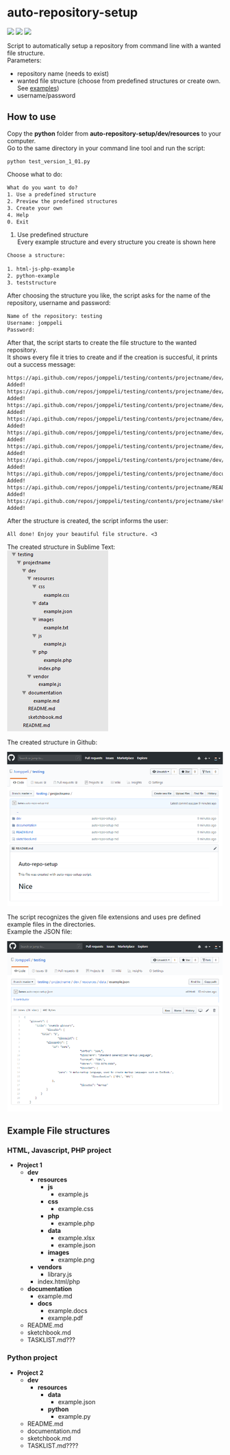 # auto-repository-setup
<img src="https://img.shields.io/github/languages/top/jomppeli/auto-repository-setup.svg?style=for-the-badge"> <img src="https://img.shields.io/github/repo-size/jomppeli/auto-repository-setup.svg?style=for-the-badge"> <img src="https://img.shields.io/github/issues/jomppeli/auto-repository-setup.svg?style=for-the-badge">  
  
  
Script to automatically setup a repository from command line with a wanted file structure.  
Parameters:
- repository name (needs to exist)
- wanted file structure (choose from predefined structures or create own. See [examples](#Example-File-structures))
- username/password

## How to use
Copy the **python** folder from **auto-repository-setup/dev/resources** to your computer.  
Go to the same directory in your command line tool and run the script:  
```
python test_version_1_01.py
```  
Choose what to do:  
```  
What do you want to do?
1. Use a predefined structure
2. Preview the predefined structures
3. Create your own
4. Help
0. Exit
```
1. Use predefined structure  
Every example structure and every structure you create is shown here 
```
Choose a structure:

1. html-js-php-example
2. python-example
3. teststructure
```
After choosing the structure you like, the script asks for the name of the repository, username and password:  
```
Name of the repository: testing
Username: jomppeli
Password:
```
After that, the script starts to create the file structure to the wanted repository.  
It shows every file it tries to create and if the creation is succesful, it prints out a success message:  
```
https://api.github.com/repos/jomppeli/testing/contents/projectname/dev/resources/js/example.js
Added!
https://api.github.com/repos/jomppeli/testing/contents/projectname/dev/resources/css/example.css
Added!
https://api.github.com/repos/jomppeli/testing/contents/projectname/dev/resources/php/example.php
Added!
https://api.github.com/repos/jomppeli/testing/contents/projectname/dev/resources/data/example.json
Added!
https://api.github.com/repos/jomppeli/testing/contents/projectname/dev/resources/images/example.txt
Added!
https://api.github.com/repos/jomppeli/testing/contents/projectname/dev/resources/index.php
Added!
https://api.github.com/repos/jomppeli/testing/contents/projectname/dev/vendor/example.js
Added!
https://api.github.com/repos/jomppeli/testing/contents/projectname/documentation/example.md
Added!
https://api.github.com/repos/jomppeli/testing/contents/projectname/README.md
Added!
https://api.github.com/repos/jomppeli/testing/contents/projectname/sketchbook.md
Added!
```
After the structure is created, the script informs the user:  
```
All done! Enjoy your beautiful file structure. <3
```  
  
The created structure in Sublime Text:  
![image_header](https://github.com/Jomppeli/auto-repository-setup/blob/master/dev/documentation/images/4.PNG)
  
The created structure in Github:  
  
![image_header](https://github.com/Jomppeli/auto-repository-setup/blob/master/dev/documentation/images/2.PNG)
  

The script recognizes the given file extensions and uses pre defined example files in the directories.  
Example the JSON file:  
  
![image_header](https://github.com/Jomppeli/auto-repository-setup/blob/master/dev/documentation/images/3.PNG)






 

## Example File structures
### HTML, Javascript, PHP project
- **Project 1**
  - **dev**
    - **resources**
      - **js**
        - example.js
      - **css**
        - example.css
      - **php**
        - example.php
      - **data**
        - example.xlsx
        - example.json
      - **images**
        - example.png
    - **vendors**
      - library.js
    - index.html/php
  - **documentation**
    - example.md
    - **docs**
      - example.docs
      - example.pdf
  - README.md
  - sketchbook.md  
  - TASKLIST.md???
  
  
### Python project
- **Project 2**
  - **dev**
    - **resources**
      - **data**
        - example.json
      - **python**
        - example.py
  - README.md
  - documentation.md
  - sketchbook.md
  - TASKLIST.md????
